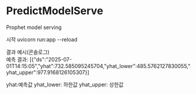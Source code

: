 # PredictModelServe
Prophet model serving 

시작
uvicorn run:app --reload

결과 예시(콘솔로그) <br>
예측 결과: [{"ds":"2025-07-01T14:15:05","yhat":732.585095245704,"yhat_lower":485.5762127830055,"yhat_upper":977.9168126105307}]

yhat:예측값
yhat_lower: 하한값
yhat_upper: 상한값
